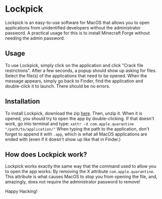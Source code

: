 ﻿# Lockpick

Lockpick is an easy-to-use software for MacOS that allows you to open applications from unidentified developers without the administrator password. A practical usage for this is to install Minecraft Forge without needing the admin password.

## Usage
To use Lockpick, simply click on the application and click "Crack file restrictions".  After a few seconds, a popup should show up asking for files. Select the file(s) of the applications that need to be opened. When the message appears, simply go back to Finder, find the application and double-click it to launch. There should be no errors.

## Installation
To install Lockpick, download the zip [here](https://github.com/pear_man/Lockpick/iefiwef).
Then, unzip it. When it is opened, you should try to open the app by double-clicking. If that doesn't work, go into terminal and type:
```xattr -d com.apple.quarantine "/path/to/application/"```
When typing the path to the application, don't forget to append it with `.app`, which is what all MacOS applications are ended with (even if it doesn't show up like that in Finder.)

## How does Lockpick work?
Lockpick works exactly the same way that the command used to allow you to open the app works: By removing the X attribute `com.apple.quarantine`. This attribute is what causes MacOS to stop you from opening the file, and, amazingly, does not require the administrator password to remove!


Happy Hacking!
